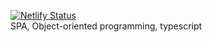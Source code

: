 [![Netlify Status](https://api.netlify.com/api/v1/badges/eef5561b-4130-4613-b1a8-300181288ad6/deploy-status)](https://app.netlify.com/sites/wondrous-pastelito-9002f4/deploys)
<br/>
SPA, Object-oriented programming, typescript
